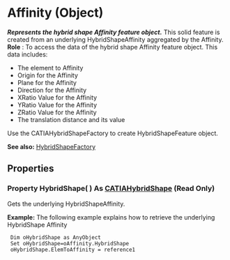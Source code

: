 # Affinity (Object)

**_Represents the hybrid shape Affinity feature object._**
This solid feature is created from an underlying HybridShapeAffinity aggregated by the Affinity. **Role** : To access the data of the hybrid shape Affinity feature object. This data includes:

  * The element to Affinity
  * Origin for the Affinity
  * Plane for the Affinity
  * Direction for the Affinity
  * XRatio Value for the Affinity
  * YRatio Value for the Affinity
  * ZRatio Value for the Affinity
  * The translation distance and its value

Use the CATIAHybridShapeFactory to create HybridShapeFeature object.

**See also:**      [HybridShapeFactory](../GSMInterfaces/interface_HybridShapeFactory_68680.md)

## Properties

### Property **HybridShape**( ) As [CATIAHybridShape](../MecModInterfaces/interface_HybridShape_25589.md) (Read Only)

Gets the underlying HybridShapeAffinity.

**Example:**     The following example explains how to retrieve the underlying HybridShape Affinity

```VBScript
 Dim oHybridShape as AnyObject
 Set oHybridShape=oAffinity.HybridShape
 oHybridShape.ElemToAffinity = reference1

```